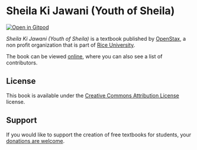# Sheila Ki Jawani (Youth of Sheila)

[![Open in Gitpod](https://gitpod.io/button/open-in-gitpod.svg)](https://gitpod.io/from-referrer/)

_Sheila Ki Jawani (Youth of Sheila)_ is a textbook published by [OpenStax](https://openstax.org/), a non profit organization that is part of [Rice University](https://www.rice.edu/).

The book can be viewed [online](https://github.com/cnx-user-books/cnxbook-sheila-ki-jawani-youth-of-sheila/releases/latest), where you can also see a list of contributors.

## License
This book is available under the [Creative Commons Attribution License](./LICENSE) license.

## Support
If you would like to support the creation of free textbooks for students, your [donations are welcome](https://riceconnect.rice.edu/donation/support-openstax-banner).
